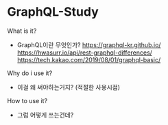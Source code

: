# GraphQL-Study
What is it? 
- GraphQL이란 무엇인가?
https://graphql-kr.github.io/
https://hwasurr.io/api/rest-graphql-differences/
https://tech.kakao.com/2019/08/01/graphql-basic/

Why do i use it?
- 이걸 왜 써야하는거지? (적절한 사용시점)


How to use it?
- 그럼 어떻게 쓰는건데?
